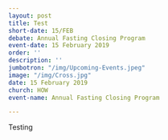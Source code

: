 ```yaml
---
layout: post
title: Test
short-date: 15/FEB
debate: Annual Fasting Closing Program
event-date: 15 February 2019
order: ''
description: ''
jumbotron: "/img/Upcoming-Events.jpeg"
image: "/img/Cross.jpg"
date: 15 February 2019
church: HOW
event-name: Annual Fasting Closing Program

---
```

Testing